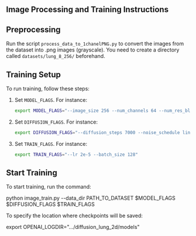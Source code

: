 ## Image Processing and Training Instructions

## Preprocessing

Run the script `process_data_to_1chanelPNG.py` to convert the images from the dataset into .png images (grayscale). You need to create a directory called `datasets/lung_8_256/` beforehand.

## Training Setup

To run training, follow these steps:

1. Set `MODEL_FLAGS`. For instance:
   ```bash
   export MODEL_FLAGS="--image_size 256 --num_channels 64 --num_res_blocks 1 --attention_resolutions 1"
   ```

2. Set `DIFFUSION_FLAGS`. For instance:
   ```bash
   export DIFFUSION_FLAGS="--diffusion_steps 7000 --noise_schedule linear --rescale_learned_sigmas False --rescale_timesteps False"
   ```

3. Set `TRAIN_FLAGS`. For instance:
   ```bash
   export TRAIN_FLAGS="--lr 2e-5 --batch_size 128"
   ```

## Start Training

To start training, run the command:


python image_train.py --data_dir PATH_TO_DATASET $MODEL_FLAGS $DIFFUSION_FLAGS $TRAIN_FLAGS


To specify the location where checkpoints will be saved:

export OPENAI_LOGDIR=".../diffusion_lung_2d/models"
